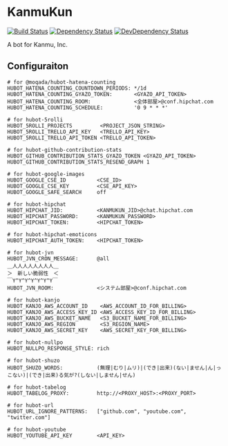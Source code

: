 # KanmuKun

[![Build Status][travis-image]][travis-url]
[![Dependency Status][daviddm-image]][daviddm-url]
[![DevDependency Status][daviddm-dev-image]][daviddm-dev-url]

A bot for Kanmu, Inc.

## Configuraiton

```
# for @moqada/hubot-hatena-counting
HUBOT_HATENA_COUNTING_COUNTDOWN_PERIODS: */1d
HUBOT_HATENA_COUNTING_GYAZO_TOKEN:       <GYAZO_API_TOKEN>
HUBOT_HATENA_COUNTING_ROOM:              <全体部屋>@conf.hipchat.com
HUBOT_HATENA_COUNTING_SCHEDULE:          '0 9 * * *'

# for hubot-5rolli
HUBOT_5ROLLI_PROJECTS         <PROJECT_JSON_STRING>
HUBOT_5ROLLI_TRELLO_API_KEY   <TRELLO_API_KEY>
HUBOT_5ROLLI_TRELLO_API_TOKEN <TRELLO_API_TOKEN>

# for hubot-github-contribution-stats
HUBOT_GITHUB_CONTRIBUTION_STATS_GYAZO_TOKEN <GYAZO_API_TOKEN>
HUBOT_GITHUB_CONTRIBUTION_STATS_RESEND_GRAPH 1

# for hubot-google-images
HUBOT_GOOGLE_CSE_ID          <CSE_ID>
HUBOT_GOOGLE_CSE_KEY         <CSE_API_KEY>
HUBOT_GOOGLE_SAFE_SEARCH     off

# for hubot-hipchat
HUBOT_HIPCHAT_JID:           <KANMUKUN_JID>@chat.hipchat.com
HUBOT_HIPCHAT_PASSWORD:      <KANMUKUN_PASSWORD>
HUBOT_HIPCHAT_TOKEN:         <HIPCHAT_TOKEN>

# for hubot-hipchat-emoticons
HUBOT_HIPCHAT_AUTH_TOKEN:    <HIPCHAT_TOKEN>

# for hubot-jvn
HUBOT_JVN_CRON_MESSAGE:      @all
＿人人人人人人人人＿
＞　新しい脆弱性　＜
￣Y^Y^Y^Y^Y^Y^Y￣
HUBOT_JVN_ROOM:              <システム部屋>@conf.hipchat.com

# for hubot-kanjo
HUBOT_KANJO_AWS_ACCOUNT_ID    <AWS_ACCOUNT_ID_FOR_BILLING>
HUBOT_KANJO_AWS_ACCESS_KEY_ID <AWS_ACCESS_KEY_ID_FOR_BILLING>
HUBOT_KANJO_AWS_BUCKET_NAME   <S3_BUCKET_NAME_FOR_BILLING>
HUBOT_KANJO_AWS_REGION        <S3_REGION_NAME>
HUBOT_KANJO_AWS_SECRET_KEY    <AWS_SECRET_KEY_FOR_BILLING>

# for hubot-nullpo
HUBOT_NULLPO_RESPONSE_STYLE: rich

# for hubot-shuzo
HUBOT_SHUZO_WORDS:           (無理|むり|ムリ)|(でき|出来)(ない|ません|ん|っこない)|(でき|出来)る気が?(しない|しません|せん)

# for hubot-tabelog
HUBOT_TABELOG_PROXY:         http://<PROXY_HOST>:<PROXY_PORT>

# for hubot-url
HUBOT_URL_IGNORE_PATTERNS:   ["github.com", "youtube.com", "twitter.com"]

# for hubot-youtube
HUBOT_YOUTUBE_API_KEY        <API_KEY>
```


[travis-url]: https://travis-ci.org/kanmu/kanmukun
[travis-image]: https://img.shields.io/travis/kanmu/kanmukun.svg?style=flat-square
[daviddm-url]: https://david-dm.org/kanmu/kanmukun
[daviddm-image]: https://img.shields.io/david/kanmu/kanmukun.svg?style=flat-square
[daviddm-dev-url]: https://david-dm.org/kanmu/kanmukun#info=devDependencies
[daviddm-dev-image]: https://img.shields.io/david/dev/kanmu/kanmukun.svg?style=flat-square
